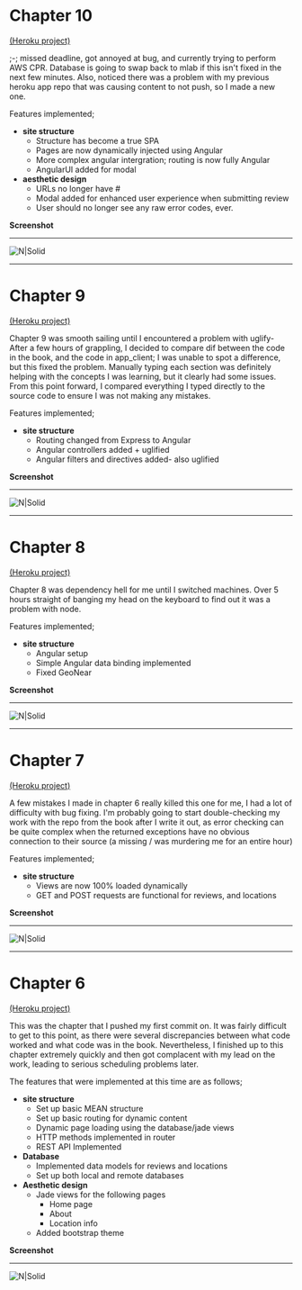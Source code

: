 # Chapter 10
[(Heroku project)](https://dry-everglades-93919.herokuapp.com/)

;-; missed deadline, got annoyed at bug, and currently trying to perform AWS CPR. Database is going to swap back to mlab if this isn't fixed in the next few minutes. Also, noticed there was a problem with my previous heroku app repo that was causing content to not push, so I made a new one.


Features implemented;
* **site structure**
   * Structure has become a true SPA
   * Pages are now dynamically injected using Angular
   * More complex angular intergration; routing is now fully Angular
   * AngularUI added for modal
* **aesthetic design**
   * URLs no longer have #
   * Modal added for enhanced user experience when submitting review
   * User should no longer see any raw error codes, ever.

**Screenshot**
***

![N|Solid](http://i.imgur.com/bj0jtcu.png)

***

# Chapter 9
[(Heroku project)](https://nameless-hollows-66274.herokuapp.com/)

Chapter 9 was smooth sailing until I encountered a problem with uglify- After a few hours of grappling, I decided to compare dif between the code in the book, and the code in app_client; I was unable to spot a difference, but this fixed the problem. Manually typing each section was definitely helping with the concepts I was learning, but it clearly had some issues. From this point forward, I compared everything I typed directly to the source code to ensure I was not making any mistakes.

Features implemented;
* **site structure**
   * Routing changed from Express to Angular
   * Angular controllers added + uglified
   * Angular filters and directives added- also uglified
   
   
**Screenshot**
***

![N|Solid](http://i.imgur.com/xQh9KHm.png)

***

# Chapter 8
[(Heroku project)](https://nameless-hollows-66274.herokuapp.com/)

Chapter 8 was dependency hell for me until I switched machines. Over 5 hours straight of banging my head on the keyboard to find out it was a problem with node.

Features implemented;
* **site structure**
   * Angular setup
   * Simple Angular data binding implemented
   * Fixed GeoNear
   
**Screenshot**
***

![N|Solid](http://i.imgur.com/NOAn9Nc.png)

***

# Chapter 7
[(Heroku project)](https://nameless-hollows-66274.herokuapp.com/)

A few mistakes I made in chapter 6 really killed this one for me, I had a lot of difficulty with bug fixing. I'm probably going to start double-checking my work with the repo from the book after I write it out, as error checking can be quite complex when the returned exceptions have no obvious connection to their source (a missing / was murdering me for an entire hour)

Features implemented;
* **site structure**
    * Views are now 100% loaded dynamically
    * GET and POST requests are functional for reviews, and locations

**Screenshot**
***
![N|Solid](http://i.imgur.com/uP3lqcm.png)

***

# Chapter 6
[(Heroku project)](https://nameless-hollows-66274.herokuapp.com/)

This was the chapter that I pushed my first commit on. It was fairly difficult to get to this point, as there were several discrepancies between what code worked and what code was in the book. Nevertheless, I finished up to this chapter extremely quickly and then got complacent with my lead on the work, leading to serious scheduling problems later.

The features that were implemented at this time are as follows;
* **site structure**
    * Set up basic MEAN structure
    * Set up basic routing for dynamic content
    * Dynamic page loading using the database/jade views
    * HTTP methods implemented in router
    * REST API Implemented
* **Database**
    * Implemented data models for reviews and locations
    * Set up both local and remote databases
* **Aesthetic design**
    * Jade views for the following pages
        * Home page
        * About
        * Location info
    * Added bootstrap theme

**Screenshot**
***
![N|Solid](http://i.imgur.com/ujd6N4i.png)
